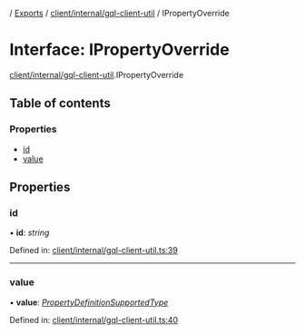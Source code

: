 [](../README.md) / [Exports](../modules.md) / [client/internal/gql-client-util](../modules/client_internal_gql_client_util.md) / IPropertyOverride

# Interface: IPropertyOverride

[client/internal/gql-client-util](../modules/client_internal_gql_client_util.md).IPropertyOverride

## Table of contents

### Properties

- [id](client_internal_gql_client_util.ipropertyoverride.md#id)
- [value](client_internal_gql_client_util.ipropertyoverride.md#value)

## Properties

### id

• **id**: *string*

Defined in: [client/internal/gql-client-util.ts:39](https://github.com/onzag/itemize/blob/5fcde7cf/client/internal/gql-client-util.ts#L39)

___

### value

• **value**: [*PropertyDefinitionSupportedType*](../modules/base_root_module_itemdefinition_propertydefinition_types.md#propertydefinitionsupportedtype)

Defined in: [client/internal/gql-client-util.ts:40](https://github.com/onzag/itemize/blob/5fcde7cf/client/internal/gql-client-util.ts#L40)
